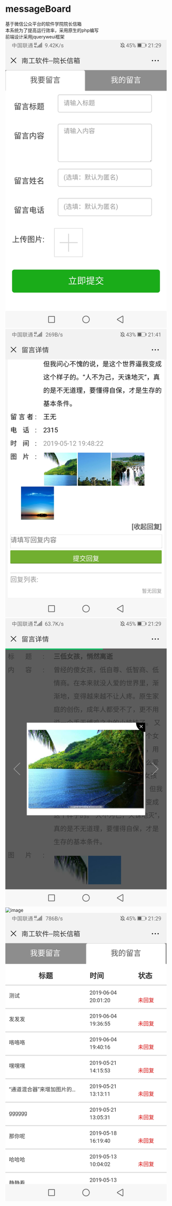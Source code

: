 # messageBoard
基于微信公众平台的软件学院院长信箱<br>
本系统为了提高运行效率，采用原生的php编写<br>
前端设计采用jqueryweui框架
<img src="https://github.com/hja2017/messageBoard/raw/master/images/Screenshot_20190611_212928_com.tencent.mm.jpg"><br>
![image](https://github.com/hja2017/messageBoard/raw/master/images/Screenshot_20190611_214138_com.tencent.mm.jpg)<br>
![image](https://github.com/hja2017/messageBoard/raw/master/images/Screenshot_20190611_212949_com.tencent.mm.jpg)<br>
![image](https://github.com/hja2017/messageBoard/raw/master/Screenshot_20190611_214122_com.tencent.mm.jpg)<br>
![image](https://github.com/hja2017/messageBoard/raw/master/images/Screenshot_20190611_212931_com.tencent.mm.jpg)<br>
